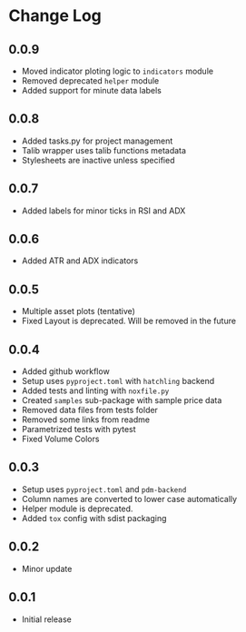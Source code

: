 # Change Log

## 0.0.9
- Moved indicator ploting logic to `indicators` module
- Removed deprecated `helper` module
- Added support for minute data labels

## 0.0.8
- Added tasks.py for project management
- Talib wrapper uses talib functions metadata
- Stylesheets are inactive unless specified

## 0.0.7
- Added labels for minor ticks in RSI and ADX

## 0.0.6
- Added ATR and ADX indicators

## 0.0.5
- Multiple asset plots (tentative)
- Fixed Layout is deprecated. Will be removed in the future

## 0.0.4
- Added github workflow
- Setup uses `pyproject.toml` with `hatchling` backend
- Added tests and linting with `noxfile.py`
- Created `samples` sub-package with sample price data
- Removed data files from tests folder
- Removed some links from readme
- Parametrized tests with pytest
- Fixed Volume Colors

## 0.0.3
- Setup uses `pyproject.toml` and `pdm-backend`
- Column names are converted to lower case automatically
- Helper module is deprecated.
- Added `tox` config with sdist packaging

## 0.0.2
- Minor update

## 0.0.1
- Initial release
